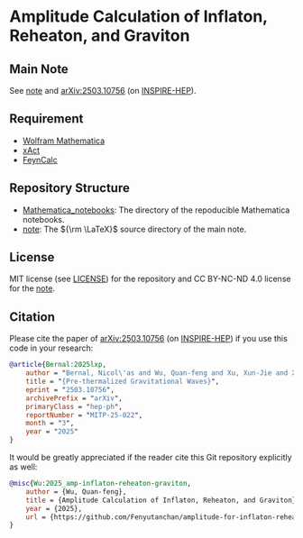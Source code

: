 <!--
 Copyright (c) 2025 Quan-feng WU <wuquanfeng@ihep.ac.cn>
 
 This software is released under the MIT License.
 https://opensource.org/licenses/MIT
-->

# Amplitude Calculation of Inflaton, Reheaton, and Graviton

## Main Note

See [note](./note/main.pdf) and [arXiv:2503.10756](https://arxiv.org/abs/2503.10756) (on [INSPIRE-HEP](https://inspirehep.net/literature/2900457)).

## Requirement

- [Wolfram Mathematica](https://www.wolfram.com/mathematica/)
- [xAct](https://www.xact.es/)
- [FeynCalc](https://feyncalc.github.io/)

## Repository Structure

- [Mathematica_notebooks](./Mathematica_notebooks): The directory of the repoducible Mathematica notebooks.
- [note](./note): The ${\rm \LaTeX}$ source directory of the main note.

## License

MIT license (see [LICENSE](./LICENSE)) for the repository and CC BY-NC-ND 4.0 license for the [note](./note/main.pdf).

## Citation

Please cite the paper of [arXiv:2503.10756](https://arxiv.org/abs/2503.10756) (on [INSPIRE-HEP](https://inspirehep.net/literature/2900457)) if you use this code in your research:
```bibtex
@article{Bernal:2025lxp,
    author = "Bernal, Nicol\'as and Wu, Quan-feng and Xu, Xun-Jie and Xu, Yong",
    title = "{Pre-thermalized Gravitational Waves}",
    eprint = "2503.10756",
    archivePrefix = "arXiv",
    primaryClass = "hep-ph",
    reportNumber = "MITP-25-022",
    month = "3",
    year = "2025"
}
```

It would be greatly appreciated if the reader cite this Git repository explicitly as well:
```bibtex
@misc{Wu:2025_amp-inflaton-reheaton-graviton,
    author = {Wu, Quan-feng},
    title = {Amplitude Calculation of Inflaton, Reheaton, and Graviton},
    year = {2025},
    url = {https://github.com/Fenyutanchan/amplitude-for-inflaton-reheaton-graviton.git}
}
```
